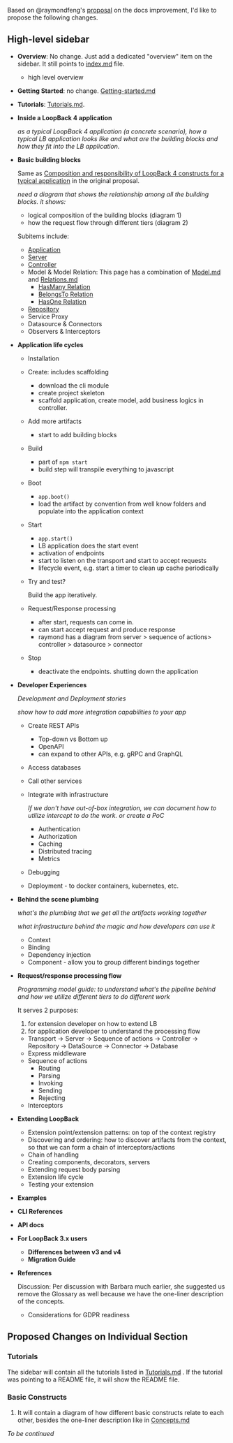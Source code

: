 Based on @raymondfeng's
[proposal](https://github.com/strongloop/loopback-next/pull/2925/files) on the
docs improvement, I'd like to propose the following changes.

## High-level sidebar

- **Overview**: No change. Just add a dedicated "overview" item on the sidebar.
  It still points to [index.md](index.md) file.
  - high level overview
- **Getting Started**: no change. [Getting-started.md](Getting-started.md)
- **Tutorials**: [Tutorials.md](Tutorials.md).
- **Inside a LoopBack 4 application**

  _as a typical LoopBack 4 application (a concrete scenario), how a typical LB
  application looks like and what are the building blocks and how they fit into
  the LB application._

- **Basic building blocks**

  Same as
  [Composition and responsibility of LoopBack 4 constructs for a typical application](https://github.com/strongloop/loopback-next/pull/2925)
  in the original proposal.

  _need a diagram that shows the relationship among all the building blocks. it
  shows:_

  - logical composition of the building blocks (diagram 1)
  - how the request flow through different tiers (diagram 2)

  Subitems include:

  - [Application](Application.md)
  - [Server](Server.md)
  - [Controller](Controllers.md)
  - Model & Model Relation: This page has a combination of [Model.md](Model.md)
    and [Relations.md](Relations.md)
    - [HasMany Relation](HasMany-relation.md)
    - [BelongsTo Relation](BelongsTo-relation.md)
    - [HasOne Relation](hasOne-relation.md)
  - [Repository](Repositories.md)
  - Service Proxy
  - Datasource & Connectors
  - Observers & Interceptors

- **Application life cycles**

  - Installation
  - Create: includes scaffolding
    - download the cli module
    - create project skeleton
    - scaffold application, create model, add business logics in controller.
  - Add more artifacts
    - start to add building blocks
  - Build
    - part of `npm start`
    - build step will transpile everything to javascript
  - Boot
    - `app.boot()`
    - load the artifact by convention from well know folders and populate into
      the application context
  - Start
    - `app.start()`
    - LB application does the start event
    - activation of endpoints
    - start to listen on the transport and start to accept requests
    - lifecycle event, e.g. start a timer to clean up cache periodically
  - Try and test?

    Build the app iteratively.

  - Request/Response processing
    - after start, requests can come in.
    - can start accept request and produce response
    - raymond has a diagram from server > sequence of actions> controller >
      datasource > connector
  - Stop
    - deactivate the endpoints. shutting down the application

- **Developer Experiences**

  _Development and Deployment stories_

  _show how to add more integration capabilities to your app_

  - Create REST APIs
    - Top-down vs Bottom up
    - OpenAPI
    - can expand to other APIs, e.g. gRPC and GraphQL
  - Access databases
  - Call other services
  - Integrate with infrastructure

    _If we don't have out-of-box integration, we can document how to utilize
    intercept to do the work. or create a PoC_

    - Authentication
    - Authorization
    - Caching
    - Distributed tracing
    - Metrics

  - Debugging
  - Deployment - to docker containers, kubernetes, etc.

- **Behind the scene plumbing**

  _what's the plumbing that we get all the artifacts working together_

  _what infrastructure behind the magic and how developers can use it_

  - Context
  - Binding
  - Dependency injection
  - Component - allow you to group different bindings together

- **Request/response processing flow**

  _Programming model guide: to understand what's the pipeline behind and how we
  utilize different tiers to do different work_

  It serves 2 purposes:

  1. for extension developer on how to extend LB
  2. for application developer to understand the processing flow

  - Transport -> Server -> Sequence of actions -> Controller -> Repository ->
    DataSource -> Connector -> Database
  - Express middleware
  - Sequence of actions
    - Routing
    - Parsing
    - Invoking
    - Sending
    - Rejecting
  - Interceptors

- **Extending LoopBack**

  - Extension point/extension patterns: on top of the context registry
  - Discovering and ordering: how to discover artifacts from the context, so
    that we can form a chain of interceptors/actions
  - Chain of handling
  - Creating components, decorators, servers
  - Extending request body parsing
  - Extension life cycle
  - Testing your extension

- **Examples**

- **CLI References**

- **API docs**

- **For LoopBack 3.x users**

  - **Differences between v3 and v4**
  - **Migration Guide**

- **References**

  Discussion: Per discussion with Barbara much earlier, she suggested us remove
  the Glossary as well because we have the one-liner description of the
  concepts.

  - Considerations for GDPR readiness

## Proposed Changes on Individual Section

### Tutorials

The sidebar will contain all the tutorials listed in
[Tutorials.md](Tutorials.md) . If the tutorial was pointing to a README file, it
will show the README file.

### Basic Constructs

1. It will contain a diagram of how different basic constructs relate to each
   other, besides the one-liner description like in [Concepts.md](Concepts.md)

_To be continued_
